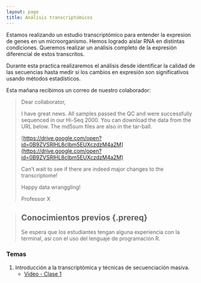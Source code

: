 ```yaml
---
layout: page
title: Análisis transcriptómicos
---
```


Estamos realizando un estudio transcriptómico para entender la expresion de genes
en un microorganismo. Hemos logrado aislar RNA en distintas condiciones. Queremos 
realizar un análisis completo de la expresión diferencial de estos transcritos. 

Durante esta practica realizaremos el análisis desde identificar la calidad de las secuencias
hasta medir si los cambios en expresión son significativos usando métodos estadísticos.

Esta mañana recibimos un correo de nuestro colaborador:

>
>Dear collaborator,
>
>I have great news. All samples passed the QC and were successfully sequenced in 
>our Hi-Seq 2000. You can download the data from the URL below. The md5sum files are also 
>in the tar-ball.  
>
>[https://drive.google.com/open?id=0B9ZVSRlHL8cIbm5EUXczdzM4a2M](https://drive.google.com/open?id=0B9ZVSRlHL8cIbm5EUXczdzM4a2M)
>
>Can’t wait to see if there are indeed major changes to the transcriptome! 
>
>Happy data wranggling!
>
>Professor X


> ## Conocimientos previos {.prereq}
>
> Se espera que los estudiantes tengan alguna experiencia con la terminal,
> así con el uso del lenguaje de programación R. 


### Temas

1. Introducción a la transcriptómica y técnicas de secuenciación masiva. 
	* [Video - Clase 1](https://www.dropbox.com/s/hljqrft9iycyim7/clase_1_transcriptomica_bi_2020.mp4?dl=0)

<!---

1. Introducción a la transcriptómica y técnicas de secuenciación masiva. 
	* [Presentación](SLIDES/PBI_19_Clase_1.pdf)
2. Control de calidad de datos de secuenciación masiva.
	* [Video - Clase 2](https://www.dropbox.com/s/26domcnmutxlcfy/Clase_2_Transcriptomica_BI_2020.mp4?dl=0)
	* [Práctica](01-quality.html)
3. Ensamble de transcriptomas *de novo*.
	* [Presentación](/PBI_19_Clase_3.pdf)
	* [Práctica](02_assembly_denovo.html)
4. Alineamiento de lecturas y transcritos.
	* [Presentación](/PBI_18_Clase_4.pdf)
	* [Práctica](03_mapping.html)
5. Análisis de expresión diferencial.
	* [Presentación](/PBI_18_Clase_7.pdf)
	* [Práctica](04_expression.html)
6. Ensamble de transcriptomas guiado.
	* [Presentación](SLIDES/PBI_18_Clase_5.pdf)
	* [Práctica](05_assembly_guided.html)

![Diagrama de ensamble de transcriptomas](SLIDES/Transcriptomics_Workflow.png)

Prácticas basadas en el curso [Trinity RNA-Seq Analysis Workshop](https://github.com/trinityrnaseq/RNASeq_Trinity_Tuxedo_Workshop/wiki).

	
	
* [Proyecto final](X.html)


--->





